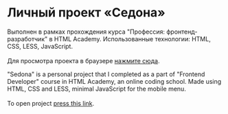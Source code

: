 # Личный проект «Седона» 

Выполнен в рамках прохождения курса "Профессия: фронтенд-разработчик" в HTML Academy.
Использованные технологии: HTML, CSS, LESS, JavaScript.
<br><br>
Для просмотра проекта в браузере <a href="https://kuzminapolina.github.io/2098917-sedona-new/" target="blank">нажмите сюда</a>.

"Sedona" is a personal project that I completed as a part of "Frontend Developer" course in HTML Academy, an online coding school. 
Made using HTML, CSS and LESS, minimal JavaScript for the mobile menu.
<br><br>
To open project <a href="https://kuzminapolina.github.io/2098917-sedona-new/" target="blank">press this link</a>.


